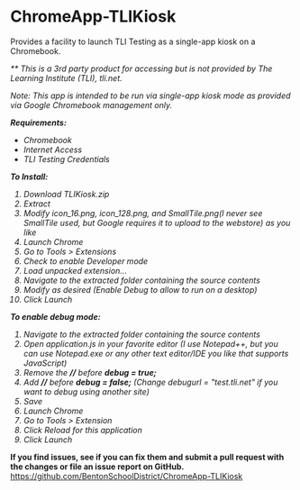 ChromeApp-TLIKiosk
==================

Provides a facility to launch TLI Testing as a single-app kiosk on a Chromebook.

<I>** This is a 3rd party product for accessing but is not provided by The Learning Institute (TLI), tli.net.</B>

Note: This app is intended to be run via single-app kiosk mode as provided via Google Chromebook management only.

<b>Requirements: </b>
 - Chromebook
 - Internet Access
 - TLI Testing Credentials

<B>To Install:</B>
   1. Download TLIKiosk.zip
   2. Extract
   3. Modify icon_16.png, icon_128.png, and SmallTile.png(I never see SmallTile used, but Google requires it to upload to the webstore) as you like
   3. Launch Chrome
   4. Go to Tools > Extensions
   5. Check to enable Developer mode
   6. Load unpacked extension...
   7. Navigate to the extracted folder containing the source contents
   8. Modify as desired  (Enable Debug to allow to run on a desktop)
   9. Click Launch
   
<B>To enable debug mode:</B>
   1. Navigate to the extracted folder containing the source contents
   2. Open application.js in your favorite editor (I use Notepad++, but you can use Notepad.exe or any other text editor/IDE you like that supports JavaScript)
   3. Remove the <B>//</B> before <b>debug = true;</b>
   4. Add <B>//</B> before <b>debug = false;</b> (Change debugurl = "test.tli.net" if you want to debug using another site)
   5. Save
   6. Launch Chrome
   7. Go to Tools > Extension
   8. Click Reload for this application
   9. Click Launch
   
 <B></I>If you find issues, see if you can fix them and submit a pull request with the changes or file an issue report on GitHub.</I></B>
 https://github.com/BentonSchoolDistrict/ChromeApp-TLIKiosk
 